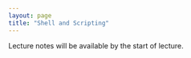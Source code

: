 ```yaml
---
layout: page
title: "Shell and Scripting"
---
```


Lecture notes will be available by the start of lecture.

